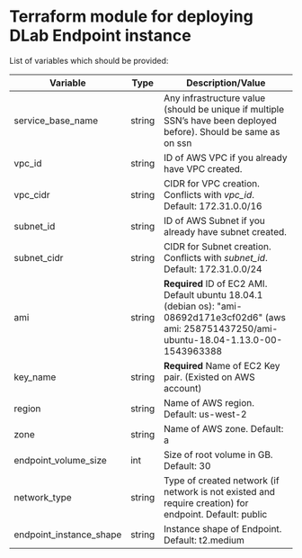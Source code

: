 # Terraform module for deploying DLab Endpoint instance

List of variables which should be provided:

| Variable                 | Type   | Description/Value                                                                                                                                   |
|--------------------------|--------|-----------------------------------------------------------------------------------------------------------------------------------------------------|
| service\_base\_name      | string | Any infrastructure value (should be unique if multiple SSN’s have been deployed before). Should be same as on ssn                                   |
| vpc\_id                  | string | ID of AWS VPC if you already have VPC created.                                                                                                      | 
| vpc\_cidr                | string | CIDR for VPC creation. Conflicts with _vpc\_id_. Default: 172.31.0.0/16                                                                             |
| subnet\_id               | string | ID of AWS Subnet if you already have subnet created.                                                                                                |
| subnet\_cidr             | string | CIDR for Subnet creation. Conflicts with _subnet\_id_. Default: 172.31.0.0/24                                                                       |
| ami                      | string | **Required** ID of EC2 AMI. Default ubuntu 18.04.1 (debian os): "ami-08692d171e3cf02d6" (aws ami: 258751437250/ami-ubuntu-18.04-1.13.0-00-1543963388|
| key\_name                | string | **Required** Name of EC2 Key pair. (Existed on AWS account)                                                                                         |
| region                   | string | Name of AWS region. Default: us-west-2                                                                                                              |
| zone                     | string | Name of AWS zone. Default: a                                                                                                                        |                    
| endpoint\_volume\_size   | int    | Size of root volume in GB. Default: 30                                                                                                              |
| network\_type            | string | Type of created network (if network is not existed and require creation) for endpoint. Default: public                                              |
| endpoint\_instance\_shape| string | Instance shape of Endpoint. Default: t2.medium                                                                                                      |